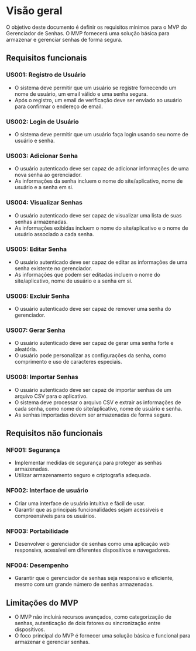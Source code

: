 # Visão geral
O objetivo deste documento é definir os requisitos mínimos para o MVP do Gerenciador de Senhas. O MVP fornecerá uma solução básica para armazenar e gerenciar senhas de forma segura.

## Requisitos funcionais

### US001: Registro de Usuário
- O sistema deve permitir que um usuário se registre fornecendo um nome de usuário, um email válido e uma senha segura.
- Após o registro, um email de verificação deve ser enviado ao usuário para confirmar o endereço de email.

### US002: Login de Usuário
- O sistema deve permitir que um usuário faça login usando seu nome de usuário e senha.

### US003: Adicionar Senha
- O usuário autenticado deve ser capaz de adicionar informações de uma nova senha ao gerenciador.
- As informações da senha incluem o nome do site/aplicativo, nome de usuário e a senha em si.

### US004: Visualizar Senhas
- O usuário autenticado deve ser capaz de visualizar uma lista de suas senhas armazenadas.
- As informações exibidas incluem o nome do site/aplicativo e o nome de usuário associado a cada senha.

### US005: Editar Senha
- O usuário autenticado deve ser capaz de editar as informações de uma senha existente no gerenciador.
- As informações que podem ser editadas incluem o nome do site/aplicativo, nome de usuário e a senha em si.

### US006: Excluir Senha
- O usuário autenticado deve ser capaz de remover uma senha do gerenciador.

### US007: Gerar Senha
- O usuário autenticado deve ser capaz de gerar uma senha forte e aleatória.
- O usuário pode personalizar as configurações da senha, como comprimento e uso de caracteres especiais.

### US008: Importar Senhas
- O usuário autenticado deve ser capaz de importar senhas de um arquivo CSV para o aplicativo.
- O sistema deve processar o arquivo CSV e extrair as informações de cada senha, como nome do site/aplicativo, nome de usuário e senha.
- As senhas importadas devem ser armazenadas de forma segura.

## Requisitos não funcionais

### NF001: Segurança
- Implementar medidas de segurança para proteger as senhas armazenadas.
- Utilizar armazenamento seguro e criptografia adequada.

### NF002: Interface de usuário
- Criar uma interface de usuário intuitiva e fácil de usar.
- Garantir que as principais funcionalidades sejam acessíveis e compreensíveis para os usuários.

### NF003: Portabilidade
- Desenvolver o gerenciador de senhas como uma aplicação web responsiva, acessível em diferentes dispositivos e navegadores.

### NF004: Desempenho
- Garantir que o gerenciador de senhas seja responsivo e eficiente, mesmo com um grande número de senhas armazenadas.

## Limitações do MVP
- O MVP não incluirá recursos avançados, como categorização de senhas, autenticação de dois fatores ou sincronização entre dispositivos.
- O foco principal do MVP é fornecer uma solução básica e funcional para armazenar e gerenciar senhas.